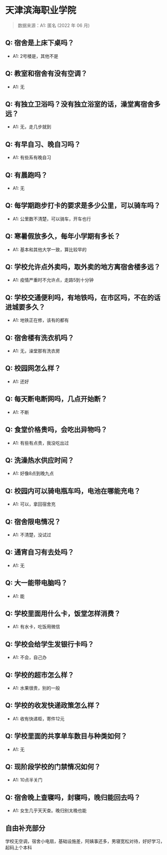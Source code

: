 # 天津滨海职业学院

> 数据来源：A1: 匿名 (2022 年 06 月)

## Q: 宿舍是上床下桌吗？

- A1: 2号楼是，其他不是

## Q: 教室和宿舍有没有空调？

- A1: 无

## Q: 有独立卫浴吗？没有独立浴室的话，澡堂离宿舍多远？

- A1: 无，走几步就到

## Q: 有早自习、晚自习吗？

- A1: 有些系有晚自习

## Q: 有晨跑吗？

- A1: 无

## Q: 每学期跑步打卡的要求是多少公里，可以骑车吗？

- A1: 公里数不清楚，可以骑车，开车也行

## Q: 寒暑假放多久，每年小学期有多长？

- A1: 基本和其他大学一致，算比较早的

## Q: 学校允许点外卖吗，取外卖的地方离宿舍楼多远？

- A1: 疫情严重时不允许点，走路5到十分钟

## Q: 学校交通便利吗，有地铁吗，在市区吗，不在的话进城要多久？

- A1: 地铁正在修，该有的都有

## Q: 宿舍楼有洗衣机吗？

- A1: 无，澡堂那有洗衣房

## Q: 校园网怎么样？

- A1: 还好

## Q: 每天断电断网吗，几点开始断？

- A1: 不断

## Q: 食堂价格贵吗，会吃出异物吗？

- A1: 有些有点贵，我没吃出过

## Q: 洗澡热水供应时间？

- A1: 好像8点到晚九点

## Q: 校园内可以骑电瓶车吗，电池在哪能充电？

- A1: 可以，拿回宿舍充

## Q: 宿舍限电情况？

- A1: 不清楚，没试过

## Q: 通宵自习有去处吗？

- A1: 无

## Q: 大一能带电脑吗？

- A1: 能

## Q: 学校里面用什么卡，饭堂怎样消费？

- A1: 有水卡，吃饭用微信

## Q: 学校会给学生发银行卡吗？

- A1: 不会，自己办

## Q: 学校的超市怎么样？

- A1: 水果很贵，别的一般

## Q: 学校的收发快递政策怎么样？

- A1: 收有快递柜，寄件12元

## Q: 学校里面的共享单车数目与种类如何？

- A1: 无

## Q: 现阶段学校的门禁情况如何？

- A1: 10点半关门

## Q: 宿舍晚上查寝吗，封寝吗，晚归能回去吗？

- A1: 女生几乎天天查。晚归别太晚也能

## 自由补充部分

学校无空调，宿舍小电扇，基础设施差，阿姨事还多，男寝宽松对待，好好学习，起码上个本科